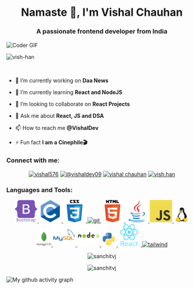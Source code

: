 <h1 align="center">Namaste 🙏, I'm Vishal Chauhan</h1>
<h3 align="center">A passionate frontend developer from India</h3>
<img align="center" src="https://media3.giphy.com/media/qgQUggAC3Pfv687qPC/giphy.gif?cid=ecf05e473iut2z4mg0c3g21etusuf2zx8sf8gcc1cha5em3q&rid=giphy.gif&ct=g" alt="Coder GIF" width=1100" height="400">

<p align="left"> <img src="https://komarev.com/ghpvc/?username=vish-han&label=Profile%20views&color=0e75b6&style=flat" alt="vish-han" /> </p>

<p align="left"> <a href="https://twitter.com/" target="blank"><img src="https://img.shields.io/twitter/follow/?logo=twitter&style=for-the-badge" alt="" /></a> </p>

- 🔭 I’m currently working on **Daa News**

- 🌱 I’m currently learning **React and NodeJS**

- 👯 I’m looking to collaborate on **React Projects**

- 💬 Ask me about **React, JS and DSA**

- 📫 How to reach me **@VishalDev**

- ⚡ Fun fact **I am a Cinephile🎬**

<h3 align="left">Connect with me:</h3>
<p align="center">
<a href="https://dev.to/vishal576" target="blank" margin="3px"><img align="center" src="https://raw.githubusercontent.com/rahuldkjain/github-profile-readme-generator/master/src/images/icons/Social/devto.svg" alt="vishal576" height="60" width="60" /></a>
<a href="https://twitter.com/@vishaldev09" target="blank"><img align="center" src="https://raw.githubusercontent.com/rahuldkjain/github-profile-readme-generator/master/src/images/icons/Social/twitter.svg" alt="@vishaldev09" height="60" width="60" /></a>
<a href="https://linkedin.com/in/vishal chauhan" target="blank"><img align="center" src="https://raw.githubusercontent.com/rahuldkjain/github-profile-readme-generator/master/src/images/icons/Social/linked-in-alt.svg" alt="vishal chauhan" height="60" width="60" /></a>
<a href="https://instagram.com/vish.han" target="blank"><img align="center" src="https://raw.githubusercontent.com/rahuldkjain/github-profile-readme-generator/master/src/images/icons/Social/instagram.svg" alt="vish.han" height="60" width="60" /></a>
</p>
</p>

<h3 align="left">Languages and Tools:</h3>
                
<p align="center"> <a href="https://getbootstrap.com" target="_blank" rel="noreferrer"> <img src="https://raw.githubusercontent.com/devicons/devicon/master/icons/bootstrap/bootstrap-plain-wordmark.svg" alt="bootstrap" width="60" height="60"/> </a> <a href="https://www.cprogramming.com/" target="_blank" rel="noreferrer"> <img src="https://raw.githubusercontent.com/devicons/devicon/master/icons/c/c-original.svg" alt="c" width="60" height="60"/> </a> <a href="https://www.w3schools.com/css/" target="_blank" rel="noreferrer"> <img src="https://raw.githubusercontent.com/devicons/devicon/master/icons/css3/css3-original-wordmark.svg" alt="css3" width="60" height="60"/> </a> <a href="https://git-scm.com/" target="_blank" rel="noreferrer"> <img src="https://www.vectorlogo.zone/logos/git-scm/git-scm-icon.svg" alt="git" width="60" height="60"/> </a> <a href="https://www.w3.org/html/" target="_blank" rel="noreferrer"> <img src="https://raw.githubusercontent.com/devicons/devicon/master/icons/html5/html5-original-wordmark.svg" alt="html5" width="60" height="60"/> </a> <a href="https://www.java.com" target="_blank" rel="noreferrer"> <img src="https://raw.githubusercontent.com/devicons/devicon/master/icons/java/java-original.svg" alt="java" width="60" height="60"/> </a> <a href="https://developer.mozilla.org/en-US/docs/Web/JavaScript" target="_blank" rel="noreferrer"> <img src="https://raw.githubusercontent.com/devicons/devicon/master/icons/javascript/javascript-original.svg" alt="javascript" width="60" height="60"/> </a> <a href="https://www.linux.org/" target="_blank" rel="noreferrer"> <img src="https://raw.githubusercontent.com/devicons/devicon/master/icons/linux/linux-original.svg" alt="linux" width="40" height="40"/> </a> <a href="https://www.mongodb.com/" target="_blank" rel="noreferrer"> <img src="https://raw.githubusercontent.com/devicons/devicon/master/icons/mongodb/mongodb-original-wordmark.svg" alt="mongodb" width="40" height="40"/> </a> <a href="https://www.mysql.com/" target="_blank" rel="noreferrer"> <img src="https://raw.githubusercontent.com/devicons/devicon/master/icons/mysql/mysql-original-wordmark.svg" alt="mysql" width="60" height="60"/> </a> <a href="https://nodejs.org" target="_blank" rel="noreferrer"> <img src="https://raw.githubusercontent.com/devicons/devicon/master/icons/nodejs/nodejs-original-wordmark.svg" alt="nodejs" width="60" height="60"/> </a> <a href="https://www.python.org" target="_blank" rel="noreferrer"> <img src="https://raw.githubusercontent.com/devicons/devicon/master/icons/python/python-original.svg" alt="python" width="40" height="40"/> </a> <a href="https://reactjs.org/" target="_blank" rel="noreferrer"> <img src="https://raw.githubusercontent.com/devicons/devicon/master/icons/react/react-original-wordmark.svg" alt="react" width="60" height="60"/> </a> <a href="https://tailwindcss.com/" target="_blank" rel="noreferrer"> <img src="https://www.vectorlogo.zone/logos/tailwindcss/tailwindcss-icon.svg" alt="tailwind" width="60" height="60"/> </a> </p>
<p align="center"><img  src="https://github-readme-streak-stats.herokuapp.com/?user=vish-han&theme=radical" alt="sanchitvj" width="400" /></p>
<p align="center"> <img  src="https://github-readme-stats.vercel.app/api?username=vish-han&show_icons=true&locale=en&theme=blue-green" alt="sanchitvj" width="400" /></p>  
 
 
![My github activity graph](https://activity-graph.herokuapp.com/graph?username=syedareehaquasar&theme=dracula&custom_title=My%20Commits%20Graph%20&hide_border=true)
                                                                                                                           
